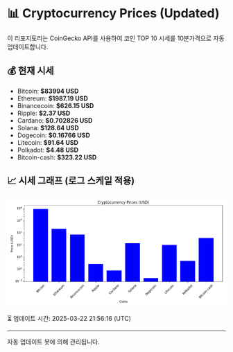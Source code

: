 
# 📊 Cryptocurrency Prices (Updated)

이 리포지토리는 CoinGecko API를 사용하여 코인 TOP 10 시세를 10분가격으로 자동 업데이트합니다.

## 💰 현재 시세
- Bitcoin: **$83994 USD**
- Ethereum: **$1987.19 USD**
- Binancecoin: **$626.15 USD**
- Ripple: **$2.37 USD**
- Cardano: **$0.702826 USD**
- Solana: **$128.64 USD**
- Dogecoin: **$0.16766 USD**
- Litecoin: **$91.64 USD**
- Polkadot: **$4.48 USD**
- Bitcoin-cash: **$323.22 USD**

## 📈 시세 그래프 (로그 스케일 적용)
![Crypto Prices](crypto_prices.png)

⏳ 업데이트 시간: 2025-03-22 21:56:16 (UTC)

---
자동 업데이트 봇에 의해 관리됩니다.
